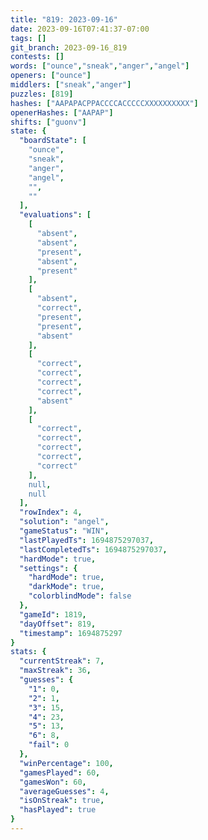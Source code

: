 ```yaml
---
title: "819: 2023-09-16"
date: 2023-09-16T07:41:37-07:00
tags: []
git_branch: 2023-09-16_819
contests: []
words: ["ounce","sneak","anger","angel"]
openers: ["ounce"]
middlers: ["sneak","anger"]
puzzles: [819]
hashes: ["AAPAPACPPACCCCACCCCCXXXXXXXXXX"]
openerHashes: ["AAPAP"]
shifts: ["guonv"]
state: {
  "boardState": [
    "ounce",
    "sneak",
    "anger",
    "angel",
    "",
    ""
  ],
  "evaluations": [
    [
      "absent",
      "absent",
      "present",
      "absent",
      "present"
    ],
    [
      "absent",
      "correct",
      "present",
      "present",
      "absent"
    ],
    [
      "correct",
      "correct",
      "correct",
      "correct",
      "absent"
    ],
    [
      "correct",
      "correct",
      "correct",
      "correct",
      "correct"
    ],
    null,
    null
  ],
  "rowIndex": 4,
  "solution": "angel",
  "gameStatus": "WIN",
  "lastPlayedTs": 1694875297037,
  "lastCompletedTs": 1694875297037,
  "hardMode": true,
  "settings": {
    "hardMode": true,
    "darkMode": true,
    "colorblindMode": false
  },
  "gameId": 1819,
  "dayOffset": 819,
  "timestamp": 1694875297
}
stats: {
  "currentStreak": 7,
  "maxStreak": 36,
  "guesses": {
    "1": 0,
    "2": 1,
    "3": 15,
    "4": 23,
    "5": 13,
    "6": 8,
    "fail": 0
  },
  "winPercentage": 100,
  "gamesPlayed": 60,
  "gamesWon": 60,
  "averageGuesses": 4,
  "isOnStreak": true,
  "hasPlayed": true
}
---
```

<!-- more -->
